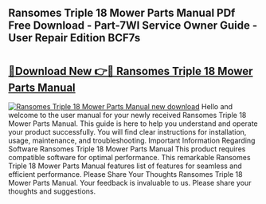 ## Ransomes Triple 18 Mower Parts Manual PDf Free Download - Part-7WI Service Owner Guide - User Repair Edition BCF7s

# <h2><a href="http://bc79441.oget.top/?id=Ransomes+Triple+18+Mower+Parts+Manual">🔗Download New 👉🔴 Ransomes Triple 18 Mower Parts Manual</a></h2>

[![Ransomes Triple 18 Mower Parts Manual new download](https://i.imgur.com/5g1atiW.png)](http://bc79441.oget.top/?id=Ransomes+Triple+18+Mower+Parts+Manual)
Hello and welcome to the user manual for your newly received Ransomes Triple 18 Mower Parts Manual. This guide is here to help you understand and operate your product successfully. You will find clear instructions for installation, usage, maintenance, and troubleshooting. Important Information Regarding Software Ransomes Triple 18 Mower Parts Manual This product requires compatible software for optimal performance. This remarkable Ransomes Triple 18 Mower Parts Manual features list of features for seamless and efficient performance. Please Share Your Thoughts Ransomes Triple 18 Mower Parts Manual. Your feedback is invaluable to us. Please share your thoughts and suggestions.
